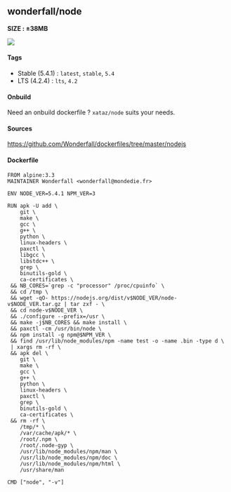 ## wonderfall/node
**SIZE : ±38MB**

![](https://i.goopics.net/lq.png)

#### Tags
- Stable (5.4.1) : `latest`, `stable`, `5.4` 
- LTS (4.2.4) : `lts`, `4.2`

#### Onbuild
Need an onbuild dockerfile ? `xataz/node` suits your needs.

#### Sources
https://github.com/Wonderfall/dockerfiles/tree/master/nodejs

#### Dockerfile
```
FROM alpine:3.3
MAINTAINER Wonderfall <wonderfall@mondedie.fr>

ENV NODE_VER=5.4.1 NPM_VER=3

RUN apk -U add \
    git \
    make \
    gcc \
    g++ \
    python \
    linux-headers \
    paxctl \
    libgcc \
    libstdc++ \
    grep \
    binutils-gold \
    ca-certificates \
 && NB_CORES=`grep -c "processor" /proc/cpuinfo` \
 && cd /tmp \
 && wget -qO- https://nodejs.org/dist/v$NODE_VER/node-v$NODE_VER.tar.gz | tar zxf - \
 && cd node-v$NODE_VER \
 && ./configure --prefix=/usr \
 && make -j$NB_CORES && make install \
 && paxctl -cm /usr/bin/node \
 && npm install -g npm@$NPM_VER \
 && find /usr/lib/node_modules/npm -name test -o -name .bin -type d \
 | xargs rm -rf \
 && apk del \
    git \
    make \
    gcc \
    g++ \
    python \
    linux-headers \
    paxctl \
    grep \
    binutils-gold \
    ca-certificates \
 && rm -rf \
    /tmp/* \
    /var/cache/apk/* \
    /root/.npm \
    /root/.node-gyp \
    /usr/lib/node_modules/npm/man \
    /usr/lib/node_modules/npm/doc \
    /usr/lib/node_modules/npm/html \
    /usr/share/man

CMD ["node", "-v"]
```

